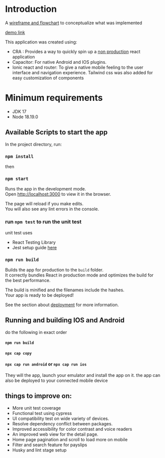 # Introduction
A  [wireframe and flowchart](https://www.figma.com/file/SJno1ppYfRWPT0NiMY7D05/PaySlip?type=whiteboard&node-id=1-2&t=0JpuYZcP3CmE6uYd-0)  to conceptualize what was implemented

[demo link](https://www.loom.com/share/d9e6a0dd5a8045dcb94dad2a4c2238d7?sid=98607759-a89a-45df-9180-3b7369f3c6eb)

This application was created using:
- CRA : Provides a way to quickly spin up a [non production](https://react.dev/learn/start-a-new-react-project) react application
- Capacitor: For native Android and IOS plugins. 
- Ionic react and router: To give a native mobile feeling to the user interface and navigation experience. Tailwind css was also added for easy customization of components

# Minimum requirements
- JDK 17
- Node 18.19.0

## Available Scripts to start the app

In the project directory, run:

### `npm install`

then

### `npm start`

Runs the app in the development mode.\
Open [http://localhost:3000](http://localhost:3000) to view it in the browser.

The page will reload if you make edits.\
You will also see any lint errors in the console.

### run `npm test` to run the unit test
 unit test uses 
 - React Testing Library
 - Jest
setup guide [here](https://ionicframework.com/docs/react/testing/unit-testing/setup)
### `npm run build`

Builds the app for production to the `build` folder.\
It correctly bundles React in production mode and optimizes the build for the best performance.

The build is minified and the filenames include the hashes.\
Your app is ready to be deployed!

See the section about [deployment](https://facebook.github.io/create-react-app/docs/deployment) for more information.

## Running and building IOS and Android
  do the following in exact order
  #### `npm run build`
  #### `npx cap copy`
  #### `npx cap run android` or `npx cap run ios` 
  They will the app, launch your emulator and  install the app on it.
  the app can also be  deployed to your connected mobile device  

## things to improve on:
- More unit test coverage
- Functional test using cypress
- UI compatibility test on wide variety of devices.
- Resolve dependency conflict between packages.
- Improved accessibility for color contrast and voice readers
- An improved web view for the  detail page.
- Home page pagination and scroll to load more on mobile
- Filter and search feature for payslips
- Husky and lint stage setup
